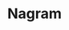 ---
title: Nagram
description: Ecommerce Website 
link: "https://www.nagram.com.bd/"
imagePath: "/projects/img-2.webp"
plateformImg: "web.svg"

---